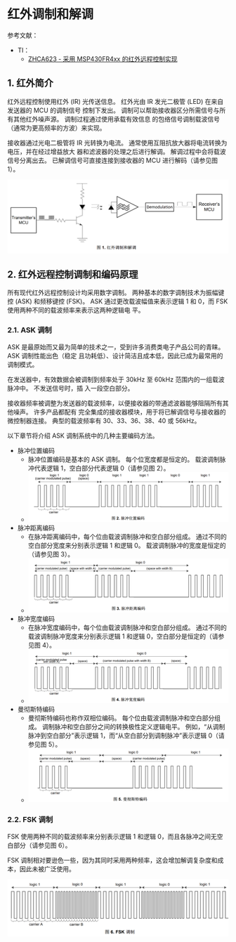 # 红外调制和解调

参考文献：
- TI：
    - [ZHCA623 - 采用 MSP430FR4xx 的红外远程控制实现](https://www.ti.com.cn/cn/lit/an/zhca623/zhca623.pdf?ts=1720005526897)



## 1. 红外简介

红外远程控制使用红外 (IR) 光传送信息。 红外光由 IR 发光二极管 (LED) 在来自发送器的 MCU 的调制信号
控制下发出。 调制可以帮助接收器区分所需信号与所有其他红外噪声源。 调制过程通过使用承载有效信息
的包络信号调制载波信号（通常为更高频率的方波）来实现。

接收器通过光电二极管将 IR 光转换为电流。 通常使用互阻抗放大器将电流转换为电压，并在经过增益放大
器和滤波器的处理之后进行解调。 解调过程中会将载波信号分离出去。 已解调信号可直接连接到接收器的
MCU 进行解码（请参见图 1）。

![红外调制和解调](png/1.1.1.1.红外调制和解调.png)

## 2. 红外远程控制调制和编码原理
所有现代红外远程控制设计均采用数字调制。 两种基本的数字调制技术为振幅键控 (ASK) 和频移键控
(FSK)。 ASK 通过更改载波幅值来表示逻辑 1 和 0，而 FSK 使用两种不同的载波频率来表示这两种逻辑电
平。

### 2.1. ASK 调制
ASK 是最原始而又最为简单的技术之一，受到许多消费类电子产品公司的青睐。 ASK 调制性能出色（稳定
且功耗低）、设计简洁且成本低，因此已成为最常用的调制模式。

在发送器中，有效数据会被调制到频率处于 30kHz 至 60kHz 范围内的一组载波脉冲中。 不发送信号时，插
入一段空白部分。

接收器频率被调整为发送器的载波频率，以便接收器的带通滤波器能够阻隔所有其他噪声。 许多产品都配有
完全集成的接收器模块，用于将已解调信号与接收器的微控制器连接。 典型的载波频率有 30、33、36、38、40 或 56kHz。

以下章节将介绍 ASK 调制系统中的几种主要编码方法。

- 脉冲位置编码
    - 脉冲位置编码是基本的 ASK 调制。 每个位宽度都是恒定的。 载波调制脉冲代表逻辑 1，空白部分代表逻辑 0（请参见图 2）。
    - ![脉冲位置编码](png/2.1.1.1.脉冲位置编码.png)
- 脉冲距离编码
    - 在脉冲距离编码中，每个位由载波调制脉冲和空白部分组成。 通过不同的空白部分宽度来分别表示逻辑 1 和逻辑 0。 载波调制脉冲的宽度是恒定的（请参见图 3）。
    - ![脉冲距离编码](png/2.1.1.2.脉冲距离编码.png)
- 脉冲宽度编码
    - 在脉冲宽度编码中，每个位由载波调制脉冲和空白部分组成。 通过不同的载波调制脉冲宽度来分别表示逻辑 1 和逻辑 0，空白部分是恒定的（请参见图 4）。
    - ![脉冲宽度编码](png/2.1.1.3.脉冲宽度编码.png)
- 曼彻斯特编码
    - 曼彻斯特编码也称作双相位编码。 每个位由载波调制脉冲和空白部分组成。 调制脉冲和空白部分之间的转换极性定义逻辑电平。 例如，“从调制脉冲到空白部分”表示逻辑 1，而“从空白部分到调制脉冲”表示逻辑 0（请参见图 5）。
    - ![曼彻斯特编码](png/2.1.1.4.曼彻斯特编码.png)

### 2.2. FSK 调制
FSK 使用两种不同的载波频率来分别表示逻辑 1 和逻辑 0，而且各脉冲之间无空白部分（请参见图 6）。

FSK 调制相对要逊色一些，因为其同时采用两种频率，这会增加解调复杂度和成本，因此未被广泛使用。

![FSK调制](png/2.2.1.1.FSK调制.png)